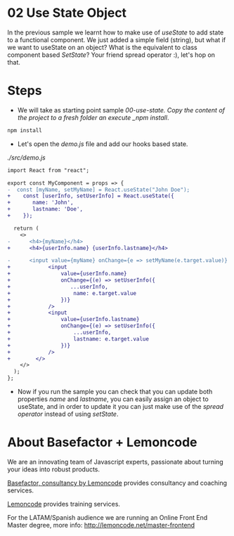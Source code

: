 # 02 Use State Object

In the previous sample we learnt how to make use of _useState_ to add state
to a functional component. We just added a simple field (string), but what
if we want to useState on an object? What is the equivalent to class
component based _SetState_? Your friend spread operator :), let's hop on that.

# Steps

- We will take as starting point sample _00-use-state. Copy the content of the
  project to a fresh folder an execute \_npm install_.

```bash
npm install
```

- Let's open the _demo.js_ file and add our hooks based state.

_./src/demo.js_

```diff
import React from "react";

export const MyComponent = props => {
-  const [myName, setMyName] = React.useState("John Doe");
+    const [userInfo, setUserInfo] = React.useState({
+       name: 'John',
+       lastname: 'Doe',
+    });

  return (
    <>
-      <h4>{myName}</h4>
+      <h4>{userInfo.name} {userInfo.lastname}</h4>

-      <input value={myName} onChange={e => setMyName(e.target.value)} />
+            <input
+                value={userInfo.name}
+                onChange={(e) => setUserInfo({
+                   ...userInfo,
+                    name: e.target.value
+                })}
+            />
+            <input
+                value={userInfo.lastname}
+                onChange={(e) => setUserInfo({
+                    ...userInfo,
+                    lastname: e.target.value
+                })}
+            />
+        </>
    </>
  );
};
```

- Now if you run the sample you can check that you can update both properties
  _name_ and _lastname_, you can easily assign an object to useState, and in order
  to update it you can just make use of the _spread operator_ instead of using
  _setState_.

# About Basefactor + Lemoncode

We are an innovating team of Javascript experts, passionate about turning your ideas into robust products.

[Basefactor, consultancy by Lemoncode](http://www.basefactor.com) provides consultancy and coaching services.

[Lemoncode](http://lemoncode.net/services/en/#en-home) provides training services.

For the LATAM/Spanish audience we are running an Online Front End Master degree, more info: http://lemoncode.net/master-frontend
